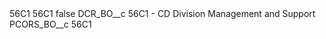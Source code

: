 <?xml version="1.0" encoding="UTF-8"?>
<CustomMetadata xmlns="http://soap.sforce.com/2006/04/metadata" xmlns:xsi="http://www.w3.org/2001/XMLSchema-instance" xmlns:xsd="http://www.w3.org/2001/XMLSchema">
    <description>56C1</description>
    <label>56C1</label>
    <protected>false</protected>
    <values>
        <field>DCR_BO__c</field>
        <value xsi:type="xsd:string">56C1 - CD Division Management and Support</value>
    </values>
    <values>
        <field>PCORS_BO__c</field>
        <value xsi:type="xsd:string">56C1</value>
    </values>
</CustomMetadata>
